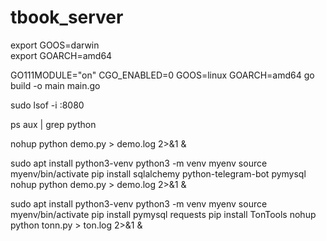 # tbook_server

export GOOS=darwin                                    
export GOARCH=amd64

GO111MODULE="on" CGO_ENABLED=0 GOOS=linux GOARCH=amd64
go build -o main main.go

sudo lsof -i :8080


ps aux | grep python

nohup python demo.py > demo.log 2>&1 &

sudo apt install python3-venv
python3 -m venv myenv
source myenv/bin/activate
pip install sqlalchemy python-telegram-bot pymysql
nohup python demo.py > demo.log 2>&1 &



sudo apt install python3-venv
python3 -m venv myenv
source myenv/bin/activate
pip install pymysql requests
pip install TonTools
nohup python tonn.py > ton.log 2>&1 &
